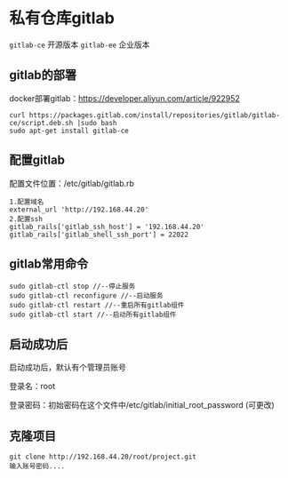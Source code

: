 # 私有仓库gitlab
`gitlab-ce` 开源版本
`gitlab-ee` 企业版本
## gitlab的部署
docker部署gitlab：https://developer.aliyun.com/article/922952
```
curl https://packages.gitlab.com/install/repositories/gitlab/gitlab-ce/script.deb.sh |sudo bash
sudo apt-get install gitlab-ce
```
## 配置gitlab
配置文件位置：/etc/gitlab/gitlab.rb
```
1.配置域名
external_url 'http://192.168.44.20'
2.配置ssh
gitlab_rails['gitlab_ssh_host'] = '192.168.44.20'
gitlab_rails['gitlab_shell_ssh_port'] = 22022
```

## gitlab常用命令
```
sudo gitlab-ctl stop //--停止服务
sudo gitlab-ctl reconfigure //--启动服务
sudo gitlab-ctl restart //--重启所有gitlab组件
sudo gitlab-ctl start //--启动所有gitlab组件
```
## 启动成功后
启动成功后，默认有个管理员账号

登录名：root

登录密码：初始密码在这个文件中/etc/gitlab/initial_root_password (可更改)

## 克隆项目
```
git clone http://192.168.44.20/root/project.git
输入账号密码....
```